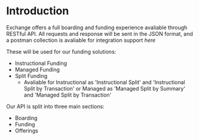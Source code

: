 # Introduction

Exchange offers a full boarding and funding experience avaliable through RESTful API. All requests and response will be sent in the JSON format, and a postman collection is avaliable for integration support *here*

These will be used for our funding solutions: 
* Instructional Funding
* Managed Funding
* Split Funding 
  * Avaliable for Instructional as 'Instructional Split' and 'Instructional Split by Transaction' or Managed as 'Managed Split by Summary' and 'Managed Split by Transaction'

Our API is split into three main sections: 
*  Boarding
*  Funding
*  Offerings
